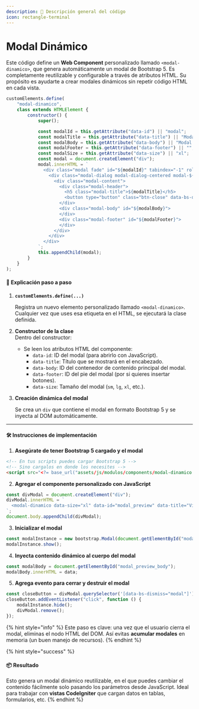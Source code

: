 ```yaml
---
description: 📌 Descripción general del código
icon: rectangle-terminal
---
```


# Modal Dinámico

Este código define un **Web Component** personalizado llamado `<modal-dinamico>`, que genera automáticamente un modal de Bootstrap 5. Es completamente reutilizable y configurable a través de atributos HTML. Su propósito es ayudarte a crear modales dinámicos sin repetir código HTML en cada vista.

```javascript
customElements.define(
    "modal-dinamico",
    class extends HTMLElement {
        constructor() {
            super();

            const modalId = this.getAttribute("data-id") || "modal";
            const modalTitle = this.getAttribute("data-title") || "Modal Title";
            const modalBody = this.getAttribute("data-body") || "Modal Body";
            const modalFooter = this.getAttribute("data-footer") || "";
            const modalSize = this.getAttribute("data-size") || "xl";
            const modal = document.createElement("div");
            modal.innerHTML = `
              <div class="modal fade" id="${modalId}" tabindex="-1" role="dialog" aria-labelledby="exampleModalLabel" aria-hidden="true">
                <div class="modal-dialog modal-dialog-centered modal-${modalSize}" role="document">
                  <div class="modal-content">
                    <div class="modal-header">
                      <h5 class="modal-title">${modalTitle}</h5>
                      <button type="button" class="btn-close" data-bs-dismiss="modal" aria-label="Close"></button>
                    </div>
                    <div class="modal-body" id="${modalBody}">
                    </div>
                    <div class="modal-footer" id="${modalFooter}">
                    </div>
                  </div>
                </div>
              </div>
            `;
            this.appendChild(modal);
        }
    }
);
```

#### 🧠 **Explicación paso a paso**

1.  **`customElements.define(...)`**

    Registra un nuevo elemento personalizado llamado `<modal-dinamico>`. Cualquier vez que uses esa etiqueta en el HTML, se ejecutará la clase definida.
2. **Constructor de la clase**\
   Dentro del constructor:
   * Se leen los atributos HTML del componente:
     * `data-id`: ID del modal (para abrirlo con JavaScript).
     * `data-title`: Título que se mostrará en el encabezado.
     * `data-body`: ID del contenedor de contenido principal del modal.
     * `data-footer`: ID del pie del modal (por si quieres insertar botones).
     * `data-size`: Tamaño del modal (`sm`, `lg`, `xl`, etc.).
3.  **Creación dinámica del modal**

    Se crea un `div` que contiene el modal en formato Bootstrap 5 y se inyecta al DOM automáticamente.

***

#### 🛠️ **Instrucciones de implementación**

1. **Asegúrate de tener Bootstrap 5 cargado y el modal**

```html
<!-- En tus scripts puedes cargar Bootstrap 5 -->
<!-- Sino cargalos en donde los necesites -->
<script src="<?= base_url("assets/js/modulos/components/modal-dinamico.js") ?>" defer></script>
```

2. **Agregar el componente personalizado con JavaScript**

```javascript
const divModal = document.createElement("div");
divModal.innerHTML = `
  <modal-dinamico data-size="xl" data-id="modal_preview" data-title="Vista Previa" data-body="modal_preview_body"></modal-dinamico>
`;
document.body.appendChild(divModal);
```

3. **Inicializar el modal**

```javascript
const modalInstance = new bootstrap.Modal(document.getElementById("modal_preview"));
modalInstance.show();
```

4. **Inyecta contenido dinámico al cuerpo del modal**

```javascript
const modalBody = document.getElementById("modal_preview_body");
modalBody.innerHTML = data;
```

5. **Agrega evento para cerrar y destruir el modal**

```javascript
const closeButton = divModal.querySelector('[data-bs-dismiss="modal"]');
closeButton.addEventListener("click", function () {
    modalInstance.hide();
    divModal.remove();
});
```

{% hint style="info" %}
Este paso es clave: una vez que el usuario cierra el modal, eliminas el nodo HTML del DOM. Así evitas **acumular modales** en memoria (un buen manejo de recursos).
{% endhint %}

{% hint style="success" %}
#### 📦 Resultado

Esto genera un modal dinámico reutilizable, en el que puedes cambiar el contenido fácilmente solo pasando los parámetros desde JavaScript. Ideal para trabajar con **vistas CodeIgniter** que cargan datos en tablas, formularios, etc.
{% endhint %}
